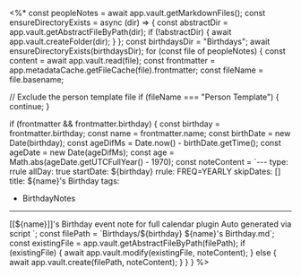 <%*
const peopleNotes = await app.vault.getMarkdownFiles();
const ensureDirectoryExists = async (dir) => {
  const abstractDir = app.vault.getAbstractFileByPath(dir);
  if (!abstractDir) {
    await app.vault.createFolder(dir);
  }
};
const birthdaysDir = "Birthdays";
await ensureDirectoryExists(birthdaysDir);
for (const file of peopleNotes) {
  const content = await app.vault.read(file);
  const frontmatter = app.metadataCache.getFileCache(file).frontmatter;
  const fileName = file.basename;

  // Exclude the person template file
  if (fileName === "Person Template") {
    continue;
  }

  if (frontmatter && frontmatter.birthday) {
    const birthday = frontmatter.birthday;
    const name = frontmatter.name;
    const birthDate = new Date(birthday);
    const ageDifMs = Date.now() - birthDate.getTime();
    const ageDate = new Date(ageDifMs);
    const age = Math.abs(ageDate.getUTCFullYear() - 1970);
    const noteContent = `---
type: rrule
allDay: true
startDate: ${birthday}
rrule: FREQ=YEARLY
skipDates: []
title: ${name}'s Birthday
tags:
 - BirthdayNotes
---
[[${name}]]'s Birthday event note for full calendar plugin
Auto generated via script
`;
    const filePath = `Birthdays/${birthday} ${name}'s Birthday.md`;
    const existingFile = app.vault.getAbstractFileByPath(filePath);
    if (existingFile) {
      await app.vault.modify(existingFile, noteContent);
    } else {
      await app.vault.create(filePath, noteContent);
    }
  }
}
%>
